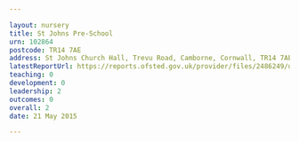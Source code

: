 ```yaml
---

layout: nursery
title: St Johns Pre-School
urn: 102864
postcode: TR14 7AE
address: St Johns Church Hall, Trevu Road, Camborne, Cornwall, TR14 7AE
latestReportUrl: https://reports.ofsted.gov.uk/provider/files/2486249/urn/102864.pdf
teaching: 0
development: 0
leadership: 2
outcomes: 0
overall: 2
date: 21 May 2015

---
```


